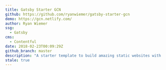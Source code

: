 ```yaml
---
title: Gatsby Starter GCN
github: https://github.com/ryanwiemer/gatsby-starter-gcn
demo: https://gcn.netlify.com/
author: Ryan Wiemer
ssg:
  - Gatsby
cms:
  - Contentful
date: 2018-02-23T00:09:29Z
github_branch: master
description: "A starter template to build amazing static websites with Gatsby, Contentful and Netlify"
stale: true
---
```


